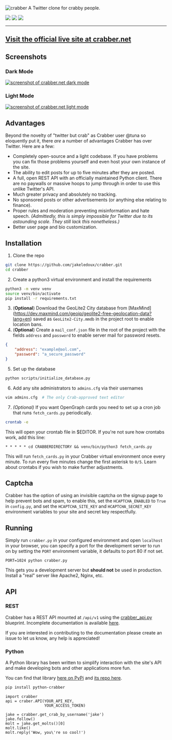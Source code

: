 ![crabber](https://i.imgur.com/DOqc5s8.png)
A Twitter clone for crabby people.

[![](https://img.shields.io/github/languages/code-size/jakeledoux/crabber)](https://github.com/jakeledoux/crabber)
[![](https://img.shields.io/github/issues/jakeledoux/crabber)](https://github.com/jakeledoux/crabber/issues)
[![](https://img.shields.io/website?url=https%3A%2F%2Fcrabber.net)](https://crabber.net)

---

[Visit the official live site at crabber.net](https://crabber.net/)
---
## Screenshots
### Dark Mode
[![screenshot of crabber.net dark mode](https://i.imgur.com/TvRZkRk.png)](https://crabber.net/)
### Light Mode
[![screenshot of crabber.net light mode](https://i.imgur.com/fge3egY.png)](https://crabber.net/)

## Advantages

Beyond the novelty of "twitter but crab" as Crabber user @tuna so eloquently put
it, there *are* a number of advantages Crabber has over Twitter. Here are a few:

* Completely open-source and a light codebase. If you have problems you can fix
    those problems yourself and even host your own instance of the site.
* The ability to edit posts for up to five minutes after they are posted.
* A full, open REST API with an officially maintained Python client. There are
    no paywalls or massive hoops to jump through in order to use this unlike
    Twitter's API.
* Much greater privacy and absolutely no tracking.
* No sponsored posts or other advertisements (or anything else relating to
    finance).
* Proper rules and moderation preventing misinformation and hate speech.
    *(Admittedly, this is simply impossible for Twitter due to its astounding
    scale. They still lack this nonetheless.)*
* Better user page and bio customization.

## Installation

1. Clone the repo
```bash
git clone https://github.com/jakeledoux/crabber.git
cd crabber
```
2. Create a python3 virtual environment and install the requirements
```bash
python3 -m venv venv
source venv/bin/activate
pip install -r requirements.txt
```
3. (**Optional**) Download the GeoLite2 City database from [MaxMind]
(https://dev.maxmind.com/geoip/geolite2-free-geolocation-data?lang=en) 
saved as `GeoLite2-City.mmdb` in the project root to enable location bans.
4. (**Optional**)  Create a `mail_conf.json` file in the root of the project 
with the fields `address` and `password` to enable server mail for password
resets.
```json
{
    "address": "example@aol.com",
    "password": "a_secure_password"
}
```
5. Set up the database
```bash
python scripts/initialize_database.py
```
6. Add any site administrators to `admins.cfg` via their usernames
```bash
vim admins.cfg  # The only Crab-approved text editor
```
7. *(Optional)* If you want OpenGraph cards you need to set up a cron job that
   runs `fetch_cards.py` periodically.
```bash
crontab -e
```
This will open your crontab file in $EDITOR. If you're not sure how crontabs
work, add this line:
```
* * * * * cd CRABBERDIRECTORY && venv/bin/python3 fetch_cards.py
```
This will run `fetch_cards.py` in your Crabber virtual environment once every
minute. To run every five minutes change the first asterisk to `0/5`. Learn
about crontabs if you wish to make further adjustments.

## Captcha

Crabber has the option of using an invisible captcha on the signup page to
help prevent bots and spam, to enable this, set the `HCAPTCHA_ENABLED` to `True`
in `config.py`, and set the `HCAPTCHA_SITE_KEY` and `HCAPTCHA_SECRET_KEY`
environment variables to your site and secret key respectfully.

## Running

Simply run `crabber.py` in your configured environment and open `localhost` in
your browser, you can specify a port for the development server to run on by
setting the `PORT` environment variable, it defaults to port 80 if not set.

```
PORT=1024 python crabber.py
```

This gets you a development server but **should not** be used in production.
Install a "real" server like Apache2, Nginx, etc.

## API

### REST

Crabber has a REST API mounted at `/api/v1` using the
[crabber_api.py](crabber_api.py) blueprint. Incomplete documentation is
available [here](https://app.swaggerhub.com/apis-docs/jakeledoux/Crabber/1.0.0).

If you are interested in contributing to the documentation please create an
issue to let us know, any help is appreciated!

### Python

A Python library has been written to simplify interaction with the site's API
and make developing bots and other applications more fun.

You can find that library [here on
PyPi](https://pypi.org/project/python-crabber/) and [its repo
here](https://github.com/jakeledoux/pythone-crabber).

```bash
pip install python-crabber
```
```python3
import crabber
api = craber.API(YOUR_API_KEY,
                 YOUR_ACCESS_TOKEN)

jake = crabber.get_crab_by_username('jake')
jake.follow()
molt = jake.get_molts()[0]
molt.like()
molt.reply('Wow, you\'re so cool!')
```
